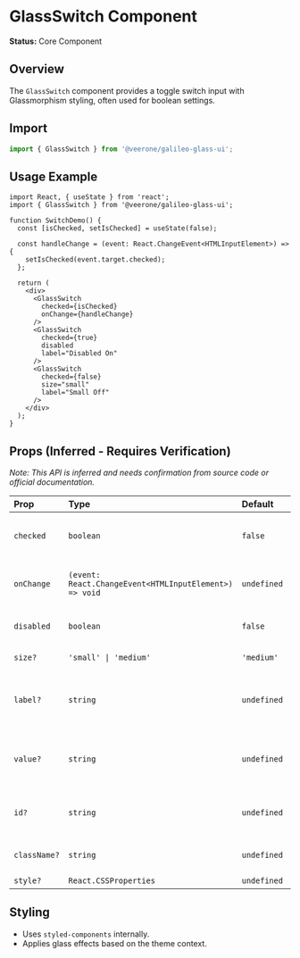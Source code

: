 # GlassSwitch Component

**Status:** Core Component

## Overview

The `GlassSwitch` component provides a toggle switch input with Glassmorphism styling, often used for boolean settings.

## Import

```typescript
import { GlassSwitch } from '@veerone/galileo-glass-ui';
```

## Usage Example

```tsx
import React, { useState } from 'react';
import { GlassSwitch } from '@veerone/galileo-glass-ui';

function SwitchDemo() {
  const [isChecked, setIsChecked] = useState(false);

  const handleChange = (event: React.ChangeEvent<HTMLInputElement>) => {
    setIsChecked(event.target.checked);
  };

  return (
    <div>
      <GlassSwitch 
        checked={isChecked}
        onChange={handleChange}
      />
      <GlassSwitch 
        checked={true} 
        disabled 
        label="Disabled On" 
      />
      <GlassSwitch 
        checked={false} 
        size="small" 
        label="Small Off" 
      />
    </div>
  );
}
```

## Props (Inferred - Requires Verification)

*Note: This API is inferred and needs confirmation from source code or official documentation.* 

| Prop         | Type                                    | Default     | Description                                      |
| :----------- | :-------------------------------------- | :---------- | :----------------------------------------------- |
| `checked`    | `boolean`                               | `false`     | Whether the switch is checked (on).             |
| `onChange`   | `(event: React.ChangeEvent<HTMLInputElement>) => void` | `undefined` | Callback fired when the state is changed.      |
| `disabled`   | `boolean`                               | `false`     | If true, the switch is disabled.                 |
| `size?`      | `'small' \| 'medium'`                  | `'medium'`  | The size of the switch.                          |
| `label?`     | `string`                                | `undefined` | Optional label text associated with the switch. |
| `value?`     | `string`                                | `undefined` | The value of the component (for form submission).|
| `id?`        | `string`                                | `undefined` | ID for the underlying input element.           |
| `className?` | `string`                                | `undefined` | Additional CSS class name.                     |
| `style?`     | `React.CSSProperties`                   | `undefined` | Inline styles.                                   |

## Styling

- Uses `styled-components` internally.
- Applies glass effects based on the theme context. 